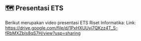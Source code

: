 ## 🗺️ Presentasi ETS

Berikut merupakan video presentasi ETS Riset Informatika:
Link:
https://drive.google.com/file/d/1PxHXUUyi7QKzz4T_S-fRbMXZbIs8qS7H/view?usp=sharing